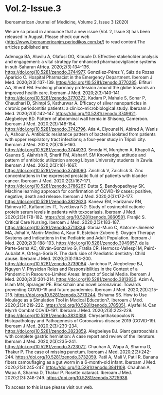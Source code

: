 # Vol.2-Issue.3
Iberoamerican Journal of Medicine, Volume 2, Issue 3 (2020)

We are so proud in announce that a new issue (Vol. 2, Issue 3) has been released in August. Please check our web (http://www.iberoamericanjm.periodikos.com.br/) to read content.The articles published are:

Adenuga BA, Aluvilu A, Olafusi OO, Kibuule D. Effective stakeholder analysis and engagement: a vital strategy for enhanced pharmacovigilance systems in sub-Saharan Africa. 2020;2(3):134-136. https://doi.org/10.5281/zenodo.3744977.
González-Pérez Y, Sáiz de Rozas Aparicio C. Hospital Pharmacist in the Emergency Department. Iberoam J Med. 2020;2(3):137-139. https://doi.org/10.5281/zenodo.3770285.
Elfituri AA, Sherif FM. Evolving pharmacy profession around the globe towards an improved health care. Iberoam J Med. 2020;2(3):140-141. https://doi.org/10.5281/zenodo.3770372.
Kadam P, Mahale S, Sonar P, Chaudhari D, Shimpi S, Kathurwar A. Efficacy of silver nanoparticles in chronic periodontitis patients: a clinico-microbiological study. Iberoam J Med. 2020;2(3):142-147. https://doi.org/10.5281/zenodo.3749621.
Alegbeleye BD. Pattern of abdominal wall hernia in Shisong, Cameroon. Iberoam J Med. 2020;2(3):148-154. https://doi.org/10.5281/zenodo.3742796.
Atia A, Elyounsi N, Abired A, Wanis A, Ashour A. Antibiotic resistance pattern of bacteria isolated from patients with upper respiratory tract infections; a four-year study in Tripoli city. Iberoam J Med. 2020;2(3):155-160. https://doi.org/10.5281/zenodo.3744930.
Smeda H, Murghem A, Khapoli A, Gaunos S, Alahrish R, Sherif FM, Alsharif. SM Knowledge, attitude and pattern of antibiotic utilization among Libyan University students in Zawia. Iberoam J Med. 2020;2(3):161-1667. https://doi.org/10.5281/zenodo.3746060.
Zaichick V, Zaichick S. Zinc concentrations in the expressed prostatic fluid of patients with bladder cancer. Iberoam J Med. 2020;2(3):167-171. https://doi.org/10.5281/zenodo.3786267.
Dutta S, Bandyopadhyay SK. Machine learning approach for confirmation of COVID-19 cases: positive, negative, death and release. Iberoam J Med. 2020;2(3):172-177. https://doi.org/10.5281/zenodo.3822623.
Kaneva EM, Harizanov RN, Rainova IG, Kaftandjiev IT, Tsvetkova ND. Study of eosinophil cationic protein serum levels in patients with toxocariasis. Iberoam J Med. 2020;2(3):178-182. https://doi.org/10.5281/zenodo.3860581.
Franjić S. Critical Care Nursing. Iberoam J Med. 2020;2(3):183-187. https://doi.org/10.5281/zenodo.3713334.
García-Muro C, Alatorre-Jiménez MA, Johal V, Marín-Medina A, Kaur R, Esteban-Zubero E. Oxygen Therapy: Systems and Indications in the Pediatric and Adult Population. Iberoam J Med. 2020;2(3):188-193. https://doi.org/10.5281/zenodo.3949857.
de la Parte-Serna AC, Oliván-Gonzalvo G, Fratila CR, Hermoso-Vallespí M, Peiró-Aubalat A, Ortega-Soria R. The dark side of Paediatric dentistry: Child abuse. Iberoam J Med. 2020;2(3):194-200. https://doi.org/10.5281/zenodo.3739084.
Jantchou P, Alegbeleye BJ, Nguyen V. Physician Roles and Responsibilities in the Context of a Pandemic in Resource-Limited Areas: Impact of Social Media. Iberoam J Med. 2020;2(3):201-214. https://doi.org/10.5281/zenodo.3813830.
Azim A, Islam MN, Spranger PE. Blockchain and novel coronavirus: Towards preventing COVID-19 and future pandemics. Iberoam J Med. 2020;2(3):215-218. https://doi.org/10.5281/zenodo.3779244.
Elshama SS. How to Use Moulage as a Simulation Tool in Medical Education?. Iberoam J Med. 2020;2(3):219-222. https://doi.org/10.5281/zenodo.3785051.
Alyafei N. Can Myrrh Combat COVID-19?. Iberoam J Med. 2020;2(3):223-229. https://doi.org/10.5281/zenodo.3830386.
Chrysanthakopoulos N. Histopathology and Pathogenesis of Coronavirus disease 2019 (COVID-19). Iberoam J Med. 2020;2(3):230-234. https://doi.org/10.5281/zenodo.3823859.
Alegbeleye BJ. Giant gastroschisis with complete gastric herniation: A case report and review of the literature. Iberoam J Med. 2020;2(3):235-241. https://doi.org/10.5281/zenodo.3723072.
Chauhan A, Wapa A, Sharma D, Thakur P. The case of missing punctum. Iberoam J Med. 2020;2(3):242-244. https://doi.org/10.5281/zenodo.3732059.
Patil A, Mali V, Patil R. Banana fibers camouflaging as a gut worm in a 6-month-old infant. Iberoam J Med. 2020;2(3):245-247. https://doi.org/10.5281/zenodo.3841108.
Chauhan A, Wapa A, Sharma D, Thakur P. Rosette cataract. Iberoam J Med. 2020;2(3):248-249. https://doi.org/10.5281/zenodo.3725938.

To access to this issue please visit our web.
